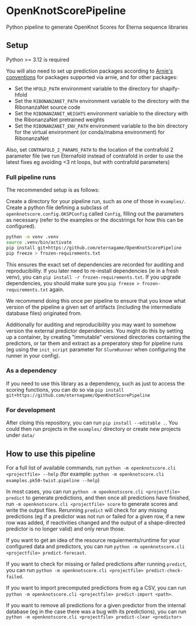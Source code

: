# OpenKnotScorePipeline
Python pipeline to generate OpenKnot Scores for Eterna sequence libraries

## Setup
Python >= 3.12 is required

You will also need to set up prediction packages according to [Arnie's conventions](https://daslab.github.io/arnie/#/setup/environment)
for packages supported via arnie, and for other packages:
* Set the `HFOLD_PATH` environment variable to the directory for shapify-hfold
* Set the `RIBONANZANET_PATH` environment variable to the directory with the RibonanzaNet source code
* Set the `RIBONANZANET_WEIGHTS` environment variable to the directory with the RibonanzaNet pretrained weights
* Set the `RIBONANZANET_ENV_PATH` environment variable to the bin directory for the virtual environment
  (or conda/mabma environment) for RibonanzaNet

Also, set `CONTRAFOLD_2_PARAMS_PATH` to the location of the contrafold 2 parameter file (we run Eternafold
instead of contrafold in order to use the latest fixes eg avoiding <3 nt loops, but with contrafold parameters)

### Full pipeline runs
The recommended setup is as follows:

Create a directory for your pipeline run, such as one of those in `examples/`. Create a python file
defining a subclass of `openknotscore.config.OKSPConfig` called `Config`, filling out the parameters
as necessary (refer to the examples or the docstrings for how this can be configured).

```sh
python -m venv .venv
source .venv/bin/activate
pip install git+https://github.com/eternagame/OpenKnotScorePipeline
pip freeze > frozen-requirements.txt
```
This ensures the exact set of dependencies are recorded for auditing and reproducibility. If you later
need to re-install dependencies (ie in a fresh venv), you can `pip install -r frozen-requirements.txt`.
If you upgrade dependencies, you should make sure you `pip freeze > frozen-requirements.txt` again. 

We recommend doing this once per pipeline to ensure that you know what version of the pipeline
a given set of artifacts (including the intermediate database files) originated from.

Additionally for auditing and reproducibility you may want to somehow version the external predictor
dependencies. You might do this by setting up a container, by creating "immutable" versioned directories
containing the predictors, or tar them and extract as a preperatory step for pipeline runs
(eg using the `init_script` parameter for `SlurmRunner` when configuring the runner in your config).

### As a dependency
If you need to use this library as a dependency, such as just to access the scoring functions,
you can do so via `pip install git+https://github.com/eternagame/OpenKnotScorePipeline`

### For development
After cloing this repository, you can run `pip install --editable .`. You could then run projects in the `examples/`
directory or create new projects under `data/`

## How to use this pipeline
For a full list of available commands, run `python -m openknotscore.cli <projectfile> --help`
(for example: `python -m openknotscore.cli examples.pk50-twist.pipeline --help`)

In most cases, you can run `python -m openknotscore.cli <projectfile> predict` to generate predictions,
and then once all predictions have finished, run `-m openknotscore.cli <projectfile> score` to generate
scores and write the output files. Rerunning `predict` will check for any missing predictions (eg
if a predictor was not run or failed for a given row, if a new row was added, if reactivities changed and
the output of a shape-directed predictor is no longer valid) and only rerun those.

If you want to get an idea of the resource requierments/runtime for your configured data and predictors,
you can run `python -m openknotscore.cli <projectfile> predict-forecast`.

If you want to check for missing or failed predictions after running `predict`, 
you can run `python -m openknotscore.cli <projectfile> predict-check-failed`.

If you want to import precomputed predictions from eg a CSV, 
you can run `python -m openknotscore.cli <projectfile> predict-import <path>`.

If you want to remove all predictions for a given predictor from the internal database (eg in the case
there was a bug with its predictions), you can run `python -m openknotscore.cli <projectfile> predict-clear <predictor>`
